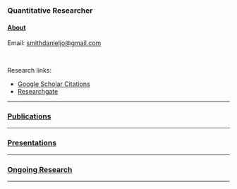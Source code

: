 ### Quantitative Researcher

#### [About](https://smithdj.github.io/about)

Email: [smithdanieljo@gmail.com](mailto:smithdanieljo@gmail.com)

<br />

Research links:
  * [Google Scholar Citations](https://scholar.google.com/citations?user=d8PodEsAAAAJ&hl=en "Google Scholar Citations")
  * [Researchgate](https://www.researchgate.net/profile/Daniel_Smith45 "Researchgate")
 
---

### [Publications](smithdj.github.io/publications "Link to publications")
    
---

### [Presentations](smithdj.github.io/presentations "Link to presentations")

---

### [Ongoing Research](smithdj.github.io/ongoingandunpub "Link to ongoing research")
---
